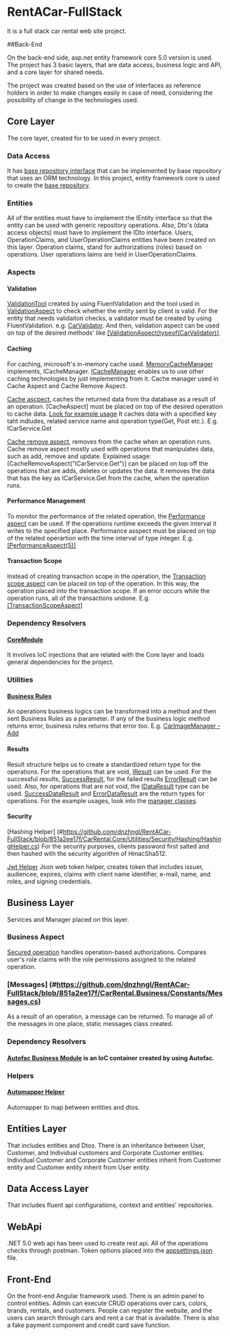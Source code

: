 # RentACar-FullStack

It is a full stack car rental web site project.

##Back-End

On the back-end side, asp.net entity framework core 5.0 version is used.
The project has 3 basic layers, that are data access, business logic and API, and a core layer for shared needs.

The project was created based on the use of interfaces as reference holders in order to make changes easily in case of need, considering the possibility of change in the technologies used.

## Core Layer
The core layer, created for to be used in every project.

### Data Access
It has [base repository interface](#https://github.com/dnzhngl/RentACar-FullStack/blob/851a2ee17f/CarRental.Core/DataAccess/IEntityRepository.cs) that can be implemented by base repository that uses an ORM technology. In this project, entity framework core is used to create the [base repository](#https://github.com/dnzhngl/RentACar-FullStack/blob/851a2ee17f/CarRental.Core/DataAccess/EntityFramework/EfEntityRepositoryBase.cs).

### Entities
All of the entities must have to implement the IEntity interface so that the entity can be used with generic repository operations. Also, Dto's (data access objects) must have to implement the IDto interface.
Users, OperationClaims, and UserOperationClaims entities have been created on this layer. Operation claims, stand for authorizations (roles) based on operations. User operations laims are held in UserOperationClaims.

### Aspects

#### Validation
[ValidationTool](#https://github.com/dnzhngl/RentACar-FullStack/blob/851a2ee17f/CarRental.Core/CrossCuttingConcerns/Validation/FluentValidation/ValidationTool.cs) created by using FluentValidation and the tool used in [ValidationAspect](#https://github.com/dnzhngl/RentACar-FullStack/blob/851a2ee17f/CarRental.Core/Aspects/Autofac/Validation/ValidationAspect.cs) to check whether the entity sent by client is valid.
For the entity that needs validaiton checks, a validator must be created by using FluentValidation. e.g. [CarValidator](#https://github.com/dnzhngl/RentACar-FullStack/blob/851a2ee17f/CarRental.Business/ValidationRules/FluentValidation/CarValidator.cs). And then, validation aspect can be used on top of the desired methods' like [[ValidationAspect(typeof(CarValidator)]](#https://github.com/dnzhngl/RentACar-FullStack/blob/851a2ee17f/CarRental.Business/Concrete/CarManager.cs).

#### Caching
For caching, microsoft's in-memory cache used. [MemoryCacheManager](#https://github.com/dnzhngl/RentACar-FullStack/blob/851a2ee17f/CarRental.Core/CrossCuttingConcerns/Caching/Microsoft/MemoryCacheManager.cs) implements, ICacheManager. [ICacheManager](#https://github.com/dnzhngl/RentACar-FullStack/blob/851a2ee17f/CarRental.Core/CrossCuttingConcerns/Caching/ICacheManager.cs) enables us to use other caching technologies by just implementing from it. Cache manager used in Cache Aspect and Cache Remove Aspect. 

[Cache ascpect](#https://github.com/dnzhngl/RentACar-FullStack/blob/851a2ee17f/CarRental.Core/Aspects/Autofac/Caching/CacheAspect.cs), caches the returned data from tha database as a result of an operation. [CacheAspect] must be placed on top of the desired operation to cache data. [Look for example usage](#https://github.com/dnzhngl/RentACar-FullStack/blob/851a2ee17f/CarRental.Business/Concrete/CarManager.cs) It caches data with a specified key taht indludes, related service name and operation type(Get, Post etc.). E.g. ICarService.Get 

[Cache remove aspect](#https://github.com/dnzhngl/RentACar-FullStack/blob/851a2ee17f/CarRental.Core/Aspects/Autofac/Caching/CacheRemoveAspect.cs), removes from the cache when an operation runs. Cache remove aspect mostly used with operations that manipulates data, such as add, remove and update. Explained usage: [CacheRemoveAspect("ICarService.Get")] can be placed on top off the operations that are adds, deletes or updates the data. It removes the data that has the key as ICarService.Get from the cache, when the operation runs.

#### Performance Management
To monitor the performance of the related operation, the [Performance aspect](#https://github.com/dnzhngl/RentACar-FullStack/blob/851a2ee17f/CarRental.Core/Aspects/Autofac/Performance/PerformanceAspect.cs) can be used. If the operations runtime exceeds the given interval it writes to the specified place. Performance asspect must be placed on top of the related operartion with the time interval of type integer. E.g. [[PerformanceAspect(5)]](#https://github.com/dnzhngl/RentACar-FullStack/blob/851a2ee17f/CarRental.Business/Concrete/CarManager.cs)

#### Transaction Scope
Instead of creating transaction scope in the operation, the [Transaction scope aspect](#https://github.com/dnzhngl/RentACar-FullStack/blob/851a2ee17f/CarRental.Core/Aspects/Autofac/Transaction/TransactionScopeAspect.cs) can be placed on top of the operation. In this way, the operation placed into the transaction scope. If an error occurs while the operation runs, all of the transactions undone. E.g. [[TransactionScopeAspect]](#https://github.com/dnzhngl/RentACar-FullStack/blob/851a2ee17f/CarRental.Business/Concrete/CarImageManager.cs)

### Dependency Resolvers
#### [CoreModule](#https://github.com/dnzhngl/RentACar-FullStack/blob/851a2ee17f/CarRental.Core/DependencyResolvers/CoreModule.cs)
It involves IoC injections that are related with the Core layer and loads general dependencies for the project.

### Utilities

#### [Business Rules](#https://github.com/dnzhngl/RentACar-FullStack/blob/851a2ee17f/CarRental.Core/Utilities/Business/BusinessRules.cs)
An operations business logics can be transformed into a method and then sent Business Rules as a parameter. If any of the business logic method returns error, business rules returns that error too. E.g. [CarImageManager - Add](#https://github.com/dnzhngl/RentACar-FullStack/blob/851a2ee17f/CarRental.Business/Concrete/CarImageManager.cs)

#### Results
Result structure helps us to create a standardized return type for the operations.
For the operations that are void, [IResult](#https://github.com/dnzhngl/RentACar-FullStack/blob/851a2ee17f/CarRental.Core/Utilities/Results/IResult.cs) can be used. For the successful results, [SuccessResult](#https://github.com/dnzhngl/RentACar-FullStack/blob/851a2ee17f/CarRental.Core/Utilities/Results/SuccessResult.cs), for the failed results [ErrorResult](#https://github.com/dnzhngl/RentACar-FullStack/blob/851a2ee17f/CarRental.Core/Utilities/Results/ErrorResult.cs) can be used. Also, for operations that are not void, the [IDataResult](#https://github.com/dnzhngl/RentACar-FullStack/blob/851a2ee17f/CarRental.Core/Utilities/Results/IDataResult.cs) type can be used. [SuccessDataResult](#https://github.com/dnzhngl/RentACar-FullStack/blob/851a2ee17f/CarRental.Core/Utilities/Results/SuccessDataResult.cs) and [ErrorDataResult](#https://github.com/dnzhngl/RentACar-FullStack/blob/851a2ee17f/CarRental.Core/Utilities/Results/ErrorDataResult.cs) are the return types for operations. For the example usages, look into the [manager classes](#https://github.com/dnzhngl/RentACar-FullStack/blob/851a2ee17f/CarRental.Business/Concrete/CarManager.cs).


#### Security
[Hashing Helper] (#https://github.com/dnzhngl/RentACar-FullStack/blob/851a2ee17f/CarRental.Core/Utilities/Security/Hashing/HashingHelper.cs)
For the security purposes, clients password first salted and then hashed with the security algorithm of HmacSha512.

[Jwt Helper](#https://github.com/dnzhngl/RentACar-FullStack/blob/851a2ee17f/CarRental.Core/Utilities/Security/Jwt/JwtHelper.cs)
Json web token helper, creates token that includes issuer, audiencee, expires, claims with client name identifier, e-mail, name, and roles, and signing credentials.

## Business Layer
Services and Manager placed on this layer. 

### Business Aspect
[Secured operation](#https://github.com/dnzhngl/RentACar-FullStack/blob/851a2ee17f/CarRental.Business/BusinessAspect/SecuredOperation.cs) handles operation-based authorizations. Compares user's role claims with the role permissions assigned to the related operation.

### [Messages] (#https://github.com/dnzhngl/RentACar-FullStack/blob/851a2ee17f/CarRental.Business/Constants/Messages.cs)
As a result of an operation, a message can be returned. To manage all of the messages in one place, static messages class created.

### Dependency Resolvers
#### [Autofac Business Module](#https://github.com/dnzhngl/RentACar-FullStack/blob/851a2ee17f/CarRental.Business/DependencyResolvers/Autofac/AutofacBusinessModule.cs) is an IoC container created by using Autofac.

### Helpers
#### [Automapper Helper](#https://github.com/dnzhngl/RentACar-FullStack/blob/851a2ee17f/CarRental.Business/Helpers/AutoMapperHelper.cs)
Automapper to map between entities and dtos.

## Entities Layer
That includes entities and Dtos.
There is an inheritance between User, Customer, and Individual customers and Corporate Customer entities. Individual Customer and Corporate Customer entities inherit from Customer entity and Customer entity inherit from User entity.

## Data Access Layer
That includes fluent api configurations, context and entities' repositories.

## WebApi
.NET 5.0 web api has been used to create rest api. All of the operations checks through postman. 
Token options placed into the [appsettings.json](#https://github.com/dnzhngl/RentACar-FullStack/blob/851a2ee17f/CarRental.WebApi/appsettings.json) file.

## Front-End

On the front-end Angular framework used. 
There is an admin panel to control entities. Admin can execute CRUD operations over cars, colors, brands, rentals, and customers.
People can register the website, and the users can search through cars and rent a car that is available.
There is also a fake payment component and credit card save function.
